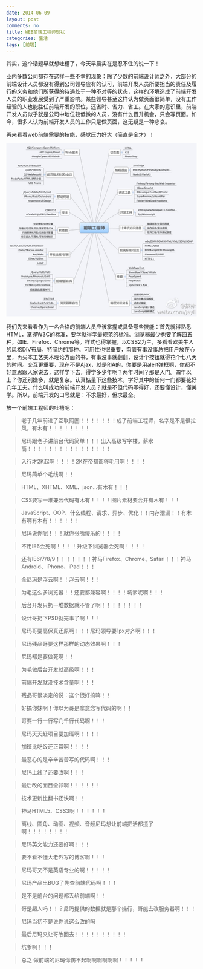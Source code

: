 ```yaml
---
date: 2014-06-09
layout: post
comments: no
title: WEB前端工程师现状
categories: 生活
tags: [前端]
---
```


其实，这个话题早就想吐槽了，今天早晨实在是忍不住的说一下！

业内多数公司都存在这样一些不幸的现象：除了少数的前端设计师之外，大部分的前端设计人员都没有得到公司领导应有的认可，前端开发人员所要担当的责任及履行的义务和他们所获得的待遇处于一种不对等的状态，这样的环境造成了前端开发人员的职业发展受到了严重影响。某些领导甚至这样认为做页面很简单，没有工作经验的人也能胜任前端开发的职位，还省时、省力、省工。在大家的意识里，前端开发人员似乎就是公司中地位较低微的人员，没有什么晋升机会，只会写页面。如今，很多人认为前端开发人员的工作只是做页面，这无疑是一种悲哀。

再来看看web前端需要的技能，感觉压力好大（简直是全才）！

![WEB前端工程师现状](/uploads/2014/06/web-frontend-engineer-status.jpg)

我们先来看看作为一名合格的前端人员应该掌握或具备哪些技能：首先就得熟悉HTML，掌握W3C的标准，要学就得学最规范的标准。浏览器最少也要了解四五种，如IE、Firefox、Chrome等。样式也得掌握，以CSS2为主，多看看欧美牛人的风格DIV布局，特简约的那种。可用性也很重要，甭管有事没事总把用户放在心里，再买本工艺美术理论方面的书，有事没事就翻翻，设计个按钮就得花个七八天的时间。交互更重要，现在不是Ajax，就是RIA的，你要是用alert弹框啊，你都不好意思跟人家说去，这样学下去，得学多少年啊？两年时间？那是入门。四年以上？你还别嫌多，就是复杂。认真掂量下这些技术，学好其中的任何一门都要花好几年工夫。什么叫成功的前端开发人员？就是不但代码写得好，还要懂设计，懂美学。所以，前端开发的口号就是：不求最好，但求最全。

放一个前端工程师的吐槽吧：

>老子几年前进了互联网圈！！！！！！！成了前端工程师，名字是不是很拉风，有木有！！！！！！！！ 

>尼玛跟老子讲前台代码简单！！！出入高级写字楼，薪水高！！！！！！！！！！！！！！！！ 

>入行才2K起啊！！！！2K在帝都都够毛用啊！！！！ 

>尼玛简单个毛线啊！！ 

>HTML、XHTML、XML、json...有木有！！！ 

>CSS要写一堆兼容代码有木有！！！！图片素材要合并有木有！！！ 

>JavaScript、OOP、什么线程、请求、异步、优化！！内存泄漏！！有木有啊有木有！！！！！！ 

>尼玛说你呢！！！就你张嘴傻乐的！！！！ 

>不用IE6会死啊！！！！升级下浏览器会死啊！！！！ 

>还有IE6/7/8/9！！！！！！！神马Firefox、Chrome、Safari！！！神马Android、iPhone、iPad！！！ 

>全尼玛是浮云啊！！浮云啊！！！ 

>为毛这么多浏览器！！还要都兼容啊！！！！坑爹呢啊！！！ 

>后台开发只扔一堆数据就不管了啊！！！！！！！！ 

>设计哥扔下PSD就完事了啊！！！ 

>尼玛哥要高保真还原啊！！！尼玛领导要1px对齐啊！！！ 

>尼玛残品哥要这样那样的动态效果啊！！！ 

>尼玛都是要做死啊！！ 

>为毛做后台开发就高级啊！！！ 

>前端开发就没技术含量啊！！！ 

>残品哥很淡定的说：这个很好搞嘛！！ 

>好搞你妹啊！你以为哥是拿意念写代码的啊！！ 

>哥要一行一行写几千行代码啊！！！ 

>尼玛天天赶项目要加班啊！！！！ 

>加班比吃饭还正常啊！！！！ 

>最恶心的是辛辛苦苦写的代码啊！！！ 

>尼玛上线了还要改啊！！！ 

>最后改的面目全非啊！！！！！！ 

>技术更新比翻书还快啊！！ 

>神马HTML5、CSS3啊！！！！！！ 

>离线、圆角、动画、视频、音频尼玛想让前端把活都揽了啊！！！！！！！！

>尼玛英文能力还要好啊！！！ 

>要不看不懂大老外写的博客啊！！！ 

>尼玛哥又不是英语专业的啊！！！！！ 

>尼玛产品出BUG了先查前端代码啊！！！ 

>是不是前台的问题都丢给前端啊！！ 

>哥是超人吗！！？尼玛提供的数据就是那个操行，哥能去改服务器啊！！！

>尼玛当初不是说你说这么改的吗 

>最后尼玛又让哥改回去！！！！！！！！！！ 

>坑爹啊！！！ 

>总之 做前端的尼玛你伤不起啊啊啊啊啊啊！！！！！ 